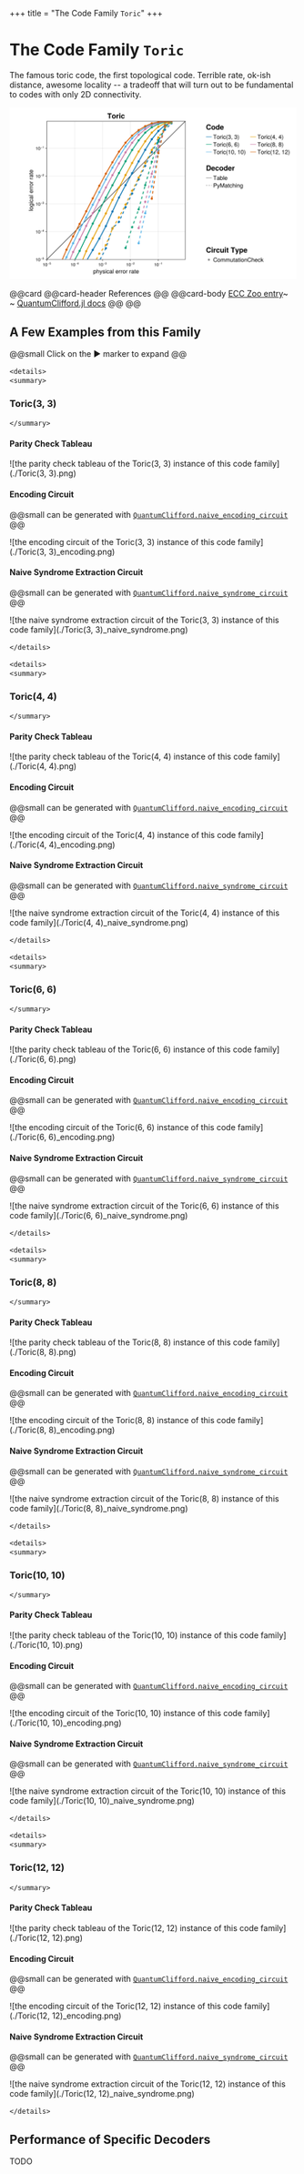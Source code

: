 +++
title = "The Code Family `Toric`"
+++

# The Code Family `Toric`

The famous toric code, the first topological code. Terrible rate, ok-ish distance, awesome locality -- a tradeoff that will turn out to be fundamental to codes with only 2D connectivity.

![summary of all evaluations that have been executed for this code family](./totalsummary.png)

@@card
@@card-header
References
@@
@@card-body
[ECC Zoo entry](https://errorcorrectionzoo.org/c/surface)~~~<br>~~~
[QuantumClifford.jl docs](https://quantumsavory.github.io/QuantumClifford.jl/dev/ECC_API/#QuantumClifford.ECC.Toric)
@@
@@


## A Few Examples from this Family

@@small
Click on the &#9654; marker to expand
@@


~~~
<details>
<summary>
~~~
### Toric(3, 3)
~~~
</summary>
~~~

#### Parity Check Tableau

![the parity check tableau of the Toric(3, 3) instance of this code family](./Toric(3, 3).png)

#### Encoding Circuit

@@small
can be generated with [`QuantumClifford.naive_encoding_circuit`](https://quantumsavory.github.io/QuantumClifford.jl/dev/ECC_API/#QuantumClifford.ECC.naive_encoding_circuit)
@@

![the encoding circuit of the Toric(3, 3) instance of this code family](./Toric(3, 3)_encoding.png)

<!-- TODO: Make QASM download for naive encoding circuit -->

#### Naive Syndrome Extraction Circuit

@@small
can be generated with [`QuantumClifford.naive_syndrome_circuit`](https://quantumsavory.github.io/QuantumClifford.jl/dev/ECC_API/#QuantumClifford.ECC.naive_syndrome_circuit)
@@

![the naive syndrome extraction circuit of the Toric(3, 3) instance of this code family](./Toric(3, 3)_naive_syndrome.png)

<!-- TODO: Make QASM download for naive syndrome circuit -->

<!-- #### Shor Syndrome Extraction Circuit -->

<!-- @@small -->
<!-- can be generated with [`QuantumClifford.shor_syndrome_circuit`](https://quantumsavory.github.io/QuantumClifford.jl/dev/ECC_API/#QuantumClifford.ECC.shor_syndrome_circuit) -->
<!-- @@ -->

<!-- TODO: Make QASM download for Shor syndrome circuit -->

~~~
</details>
~~~


~~~
<details>
<summary>
~~~
### Toric(4, 4)
~~~
</summary>
~~~

#### Parity Check Tableau

![the parity check tableau of the Toric(4, 4) instance of this code family](./Toric(4, 4).png)

#### Encoding Circuit

@@small
can be generated with [`QuantumClifford.naive_encoding_circuit`](https://quantumsavory.github.io/QuantumClifford.jl/dev/ECC_API/#QuantumClifford.ECC.naive_encoding_circuit)
@@

![the encoding circuit of the Toric(4, 4) instance of this code family](./Toric(4, 4)_encoding.png)

<!-- TODO: Make QASM download for naive encoding circuit -->

#### Naive Syndrome Extraction Circuit

@@small
can be generated with [`QuantumClifford.naive_syndrome_circuit`](https://quantumsavory.github.io/QuantumClifford.jl/dev/ECC_API/#QuantumClifford.ECC.naive_syndrome_circuit)
@@

![the naive syndrome extraction circuit of the Toric(4, 4) instance of this code family](./Toric(4, 4)_naive_syndrome.png)

<!-- TODO: Make QASM download for naive syndrome circuit -->

<!-- #### Shor Syndrome Extraction Circuit -->

<!-- @@small -->
<!-- can be generated with [`QuantumClifford.shor_syndrome_circuit`](https://quantumsavory.github.io/QuantumClifford.jl/dev/ECC_API/#QuantumClifford.ECC.shor_syndrome_circuit) -->
<!-- @@ -->

<!-- TODO: Make QASM download for Shor syndrome circuit -->

~~~
</details>
~~~


~~~
<details>
<summary>
~~~
### Toric(6, 6)
~~~
</summary>
~~~

#### Parity Check Tableau

![the parity check tableau of the Toric(6, 6) instance of this code family](./Toric(6, 6).png)

#### Encoding Circuit

@@small
can be generated with [`QuantumClifford.naive_encoding_circuit`](https://quantumsavory.github.io/QuantumClifford.jl/dev/ECC_API/#QuantumClifford.ECC.naive_encoding_circuit)
@@

![the encoding circuit of the Toric(6, 6) instance of this code family](./Toric(6, 6)_encoding.png)

<!-- TODO: Make QASM download for naive encoding circuit -->

#### Naive Syndrome Extraction Circuit

@@small
can be generated with [`QuantumClifford.naive_syndrome_circuit`](https://quantumsavory.github.io/QuantumClifford.jl/dev/ECC_API/#QuantumClifford.ECC.naive_syndrome_circuit)
@@

![the naive syndrome extraction circuit of the Toric(6, 6) instance of this code family](./Toric(6, 6)_naive_syndrome.png)

<!-- TODO: Make QASM download for naive syndrome circuit -->

<!-- #### Shor Syndrome Extraction Circuit -->

<!-- @@small -->
<!-- can be generated with [`QuantumClifford.shor_syndrome_circuit`](https://quantumsavory.github.io/QuantumClifford.jl/dev/ECC_API/#QuantumClifford.ECC.shor_syndrome_circuit) -->
<!-- @@ -->

<!-- TODO: Make QASM download for Shor syndrome circuit -->

~~~
</details>
~~~


~~~
<details>
<summary>
~~~
### Toric(8, 8)
~~~
</summary>
~~~

#### Parity Check Tableau

![the parity check tableau of the Toric(8, 8) instance of this code family](./Toric(8, 8).png)

#### Encoding Circuit

@@small
can be generated with [`QuantumClifford.naive_encoding_circuit`](https://quantumsavory.github.io/QuantumClifford.jl/dev/ECC_API/#QuantumClifford.ECC.naive_encoding_circuit)
@@

![the encoding circuit of the Toric(8, 8) instance of this code family](./Toric(8, 8)_encoding.png)

<!-- TODO: Make QASM download for naive encoding circuit -->

#### Naive Syndrome Extraction Circuit

@@small
can be generated with [`QuantumClifford.naive_syndrome_circuit`](https://quantumsavory.github.io/QuantumClifford.jl/dev/ECC_API/#QuantumClifford.ECC.naive_syndrome_circuit)
@@

![the naive syndrome extraction circuit of the Toric(8, 8) instance of this code family](./Toric(8, 8)_naive_syndrome.png)

<!-- TODO: Make QASM download for naive syndrome circuit -->

<!-- #### Shor Syndrome Extraction Circuit -->

<!-- @@small -->
<!-- can be generated with [`QuantumClifford.shor_syndrome_circuit`](https://quantumsavory.github.io/QuantumClifford.jl/dev/ECC_API/#QuantumClifford.ECC.shor_syndrome_circuit) -->
<!-- @@ -->

<!-- TODO: Make QASM download for Shor syndrome circuit -->

~~~
</details>
~~~


~~~
<details>
<summary>
~~~
### Toric(10, 10)
~~~
</summary>
~~~

#### Parity Check Tableau

![the parity check tableau of the Toric(10, 10) instance of this code family](./Toric(10, 10).png)

#### Encoding Circuit

@@small
can be generated with [`QuantumClifford.naive_encoding_circuit`](https://quantumsavory.github.io/QuantumClifford.jl/dev/ECC_API/#QuantumClifford.ECC.naive_encoding_circuit)
@@

![the encoding circuit of the Toric(10, 10) instance of this code family](./Toric(10, 10)_encoding.png)

<!-- TODO: Make QASM download for naive encoding circuit -->

#### Naive Syndrome Extraction Circuit

@@small
can be generated with [`QuantumClifford.naive_syndrome_circuit`](https://quantumsavory.github.io/QuantumClifford.jl/dev/ECC_API/#QuantumClifford.ECC.naive_syndrome_circuit)
@@

![the naive syndrome extraction circuit of the Toric(10, 10) instance of this code family](./Toric(10, 10)_naive_syndrome.png)

<!-- TODO: Make QASM download for naive syndrome circuit -->

<!-- #### Shor Syndrome Extraction Circuit -->

<!-- @@small -->
<!-- can be generated with [`QuantumClifford.shor_syndrome_circuit`](https://quantumsavory.github.io/QuantumClifford.jl/dev/ECC_API/#QuantumClifford.ECC.shor_syndrome_circuit) -->
<!-- @@ -->

<!-- TODO: Make QASM download for Shor syndrome circuit -->

~~~
</details>
~~~


~~~
<details>
<summary>
~~~
### Toric(12, 12)
~~~
</summary>
~~~

#### Parity Check Tableau

![the parity check tableau of the Toric(12, 12) instance of this code family](./Toric(12, 12).png)

#### Encoding Circuit

@@small
can be generated with [`QuantumClifford.naive_encoding_circuit`](https://quantumsavory.github.io/QuantumClifford.jl/dev/ECC_API/#QuantumClifford.ECC.naive_encoding_circuit)
@@

![the encoding circuit of the Toric(12, 12) instance of this code family](./Toric(12, 12)_encoding.png)

<!-- TODO: Make QASM download for naive encoding circuit -->

#### Naive Syndrome Extraction Circuit

@@small
can be generated with [`QuantumClifford.naive_syndrome_circuit`](https://quantumsavory.github.io/QuantumClifford.jl/dev/ECC_API/#QuantumClifford.ECC.naive_syndrome_circuit)
@@

![the naive syndrome extraction circuit of the Toric(12, 12) instance of this code family](./Toric(12, 12)_naive_syndrome.png)

<!-- TODO: Make QASM download for naive syndrome circuit -->

<!-- #### Shor Syndrome Extraction Circuit -->

<!-- @@small -->
<!-- can be generated with [`QuantumClifford.shor_syndrome_circuit`](https://quantumsavory.github.io/QuantumClifford.jl/dev/ECC_API/#QuantumClifford.ECC.shor_syndrome_circuit) -->
<!-- @@ -->

<!-- TODO: Make QASM download for Shor syndrome circuit -->

~~~
</details>
~~~



## Performance of Specific Decoders

TODO
